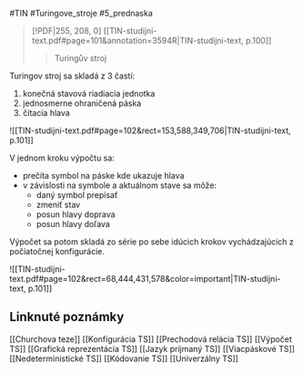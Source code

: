 #TIN #Turingove_stroje #5_prednaska
> [!PDF|255, 208, 0] [[TIN-studijni-text.pdf#page=101&annotation=3594R|TIN-studijni-text, p.100]]
> > Turingův stroj

Turingov stroj sa skladá z 3 častí:
1. konečná stavová riadiacia jednotka
2. jednosmerne ohraničená páska
3. čítacia hlava

![[TIN-studijni-text.pdf#page=102&rect=153,588,349,706|TIN-studijni-text, p.101]]

V jednom kroku výpočtu sa:
- prečíta symbol na páske kde ukazuje hlava
- v závislosti na symbole a aktuálnom stave sa môže:
	- daný symbol prepísať
	- zmeniť stav
	- posun hlavy doprava
	- posun hlavy doľava

Výpočet sa potom skladá zo série po sebe idúcich krokov vychádzajúcich z počiatočnej konfigurácie.


![[TIN-studijni-text.pdf#page=102&rect=68,444,431,578&color=important|TIN-studijni-text, p.101]]

## Linknuté poznámky
[[Churchova teze]]
[[Konfigurácia TS]]
[[Prechodová relácia TS]]
[[Výpočet TS]]
[[Grafická reprezentácia TS]]
[[Jazyk príjmaný TS]]
[[Viacpáskové TS]]
[[Nedeterministické TS]]
[[Kódovanie TS]]
[[Univerzálny TS]]